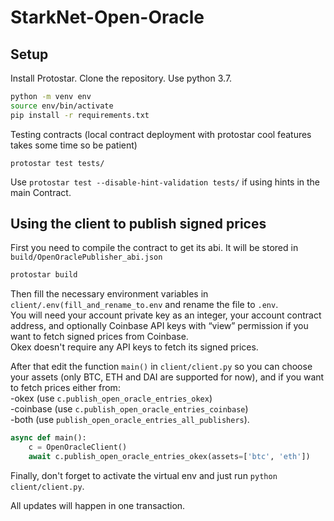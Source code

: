 # StarkNet-Open-Oracle

## Setup  
Install Protostar. Clone the repository. Use python 3.7.

```bash
python -m venv env
source env/bin/activate
pip install -r requirements.txt
```

Testing contracts (local contract deployment with protostar cool features takes some time so be patient)

```
protostar test tests/
```

Use `protostar test --disable-hint-validation tests/` if using hints in the main Contract. 

## Using the client to publish signed prices  

First you need to compile the contract to get its abi. It will be stored in `build/OpenOraclePublisher_abi.json`

```bash
protostar build
```

Then fill the necessary environment variables in `client/.env(fill_and_rename_to.env` and rename the file to `.env`.  
You will need your account private key as an integer, your account contract address, and optionally Coinbase API keys with “view” permission if you want to fetch signed prices from Coinbase.  
Okex doesn't require any API keys to fetch its signed prices.  

After that edit the function `main()` in `client/client.py` so you can choose your assets (only BTC, ETH and DAI are supported for now), and if you want to fetch prices either from:     
-okex (use `c.publish_open_oracle_entries_okex`)  
-coinbase (use `c.publish_open_oracle_entries_coinbase`)  
-both (use `publish_open_oracle_entries_all_publishers`).  

```python
async def main():
    c = OpenOracleClient()
    await c.publish_open_oracle_entries_okex(assets=['btc', 'eth'])
```

Finally, don't forget to activate the virtual env and just run `python client/client.py`. 

All updates will happen in one transaction. 
